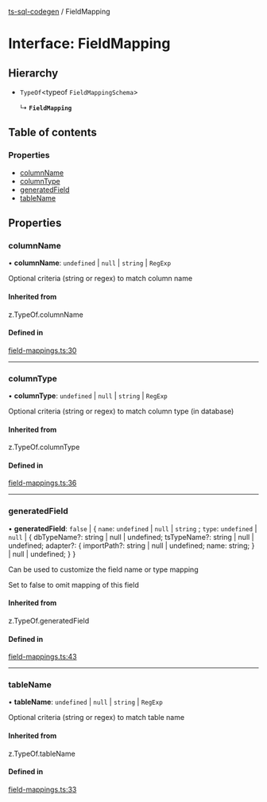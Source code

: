 [ts-sql-codegen](../README.md) / FieldMapping

# Interface: FieldMapping

## Hierarchy

- `TypeOf`<typeof `FieldMappingSchema`\>

  ↳ **`FieldMapping`**

## Table of contents

### Properties

- [columnName](FieldMapping.md#columnname)
- [columnType](FieldMapping.md#columntype)
- [generatedField](FieldMapping.md#generatedfield)
- [tableName](FieldMapping.md#tablename)

## Properties

### columnName

• **columnName**: `undefined` \| ``null`` \| `string` \| `RegExp`

Optional criteria (string or regex) to match column name

#### Inherited from

z.TypeOf.columnName

#### Defined in

[field-mappings.ts:30](https://github.com/lorefnon/ts-sql-codegen/blob/fa05be5/src/field-mappings.ts#L30)

___

### columnType

• **columnType**: `undefined` \| ``null`` \| `string` \| `RegExp`

Optional criteria (string or regex) to match column type (in database)

#### Inherited from

z.TypeOf.columnType

#### Defined in

[field-mappings.ts:36](https://github.com/lorefnon/ts-sql-codegen/blob/fa05be5/src/field-mappings.ts#L36)

___

### generatedField

• **generatedField**: ``false`` \| { `name`: `undefined` \| ``null`` \| `string` ; `type`: `undefined` \| ``null`` \| { dbTypeName?: string \| null \| undefined; tsTypeName?: string \| null \| undefined; adapter?: { importPath?: string \| null \| undefined; name: string; } \| null \| undefined; }  }

Can be used to customize the field name or type mapping

Set to false to omit mapping of this field

#### Inherited from

z.TypeOf.generatedField

#### Defined in

[field-mappings.ts:43](https://github.com/lorefnon/ts-sql-codegen/blob/fa05be5/src/field-mappings.ts#L43)

___

### tableName

• **tableName**: `undefined` \| ``null`` \| `string` \| `RegExp`

Optional criteria (string or regex) to match table name

#### Inherited from

z.TypeOf.tableName

#### Defined in

[field-mappings.ts:33](https://github.com/lorefnon/ts-sql-codegen/blob/fa05be5/src/field-mappings.ts#L33)
